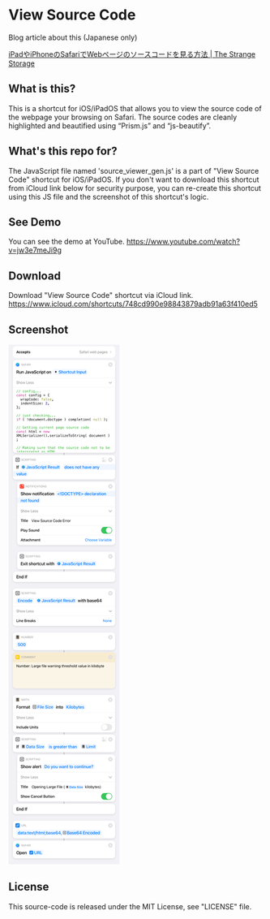 # View Source Code

Blog article about this (Japanese only)

[iPadやiPhoneのSafariでWebページのソースコードを見る方法 | The Strange Storage](https://www.storange.jp/2021/02/view-source-code-shortcuts.html)

## What is this?

This is a shortcut for iOS/iPadOS that allows you to view the source code of the webpage your browsing on Safari. The source codes are cleanly highlighted and beautified using “Prism.js” and “js-beautify”.

## What's this repo for?

The JavaScript file named 'source_viewer_gen.js' is a part of "View Source Code" shortcut for iOS/iPadOS. If you don't want to download this shortcut from iCloud link below for security purpose, you can re-create this shortcut using this JS file and the screenshot of this shortcut's logic.

## See Demo

You can see the demo at YouTube.
https://www.youtube.com/watch?v=jw3e7meJi9g

## Download

Download "View Source Code" shortcut via iCloud link.
https://www.icloud.com/shortcuts/748cd990e98843879adb91a63f410ed5

## Screenshot

![Screenshot of this shortcut's logic](view_source_code_logic.png)

## License

This source-code is released under the MIT License, see "LICENSE" file.
